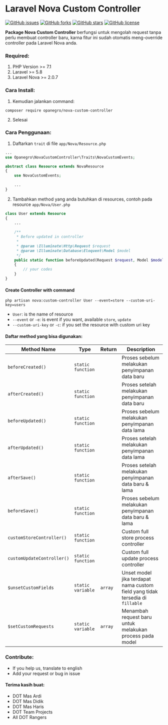 # Laravel Nova Custom Controller

[![GitHub issues](https://img.shields.io/github/issues/opanegro/nova-custom-controller)](https://github.com/opanegro/nova-custom-controller/issues)
[![GitHub forks](https://img.shields.io/github/forks/opanegro/nova-custom-controller)](https://github.com/opanegro/nova-custom-controller/network)
[![GitHub stars](https://img.shields.io/github/stars/opanegro/nova-custom-controller)](https://github.com/opanegro/nova-custom-controller/stargazers)
[![GitHub license](https://img.shields.io/github/license/opanegro/nova-custom-controller)](https://github.com/opanegro/nova-custom-controller/blob/master/LICENSE)

**Package Nova Custom Controller** berfungsi untuk mengolah request tanpa perlu membuat controller baru, karna fitur ini sudah otomatis meng-override controller pada Laravel Nova anda.

### Required:

1. PHP Version >= 7.1
2. Laravel >= 5.8
3. Laravel Nova >= 2.0.7

### Cara Install:

1. Kemudian jalankan command:
```
composer require opanegro/nova-custom-controller
```
2. Selesai

### Cara Penggunaan:

1. Daftarkan `trait` di file `app/Nova/Resource.php`

```php
...
use Opanegro\NovaCustomController\Traits\NovaCustomEvents;

abstract class Resource extends NovaResource
{
    use NovaCustomEvents;
    
    ...
}
```

2. Tambahkan method yang anda butuhkan di resources, contoh pada resource `app/Nova/User.php`

```php
class User extends Resource
{
    ...
    
    /**
     * Before updated in controller
     *
     * @param \Illuminate\Http\Request $request
     * @param \Illuminate\Database\Eloquent\Model $model
     */
    public static function beforeUpdated(Request $request, Model $model)
    {
        // your codes
    }
}
```

#### Create Controller with command

`php artisan nova:custom-controller User --event=store --custom-uri-key=users`

- `User`: is the name of resource
- `--event` or `-e`: is event if you want, available `store`, `update`
- `--custom-uri-key` or `-c`: if you set the resource with custom uri key
 
#### Daftar method yang bisa digunakan:

| Method Name | Type | Return | Description |
|---|---|---|---|
| `beforeCreated()` | `static function` | | Proses sebelum melakukan penyimpanan data baru |
| `afterCreated()` | `static function` | | Proses setelah melakukan penyimpanan data baru |
| `beforeUpdated()` | `static function` | | Proses sebelum melakukan penyimpanan data lama |
| `afterUpdated()` | `static function` | | Proses setelah melakukan penyimpanan data lama |
| `afterSave()` | `static function` | | Proses setelah melakukan penyimpanan data baru & lama |
| `beforeSave()` | `static function` | | Proses sebelum melakukan penyimpanan data baru & lama |
| `customStoreController()` | `static function` | | Custom full store process controller |
| `customUpdateController()` | `static function` | | Custom full update process controller |
| `$unsetCustomFields` | `static variable` | `array` | Unset model jika terdapat nama custom field yang tidak tersedia di `fillable` |
| `$setCustomRequests` | `static variable` | `array` | Menambah request baru untuk melakukan process pada model |

### Contribute:
- If you help us, translate to english
- Add your request or bug in issue

#### Terima kasih buat:
- DOT Mas Ardi
- DOT Mas Didik
- DOT Mas Haris
- DOT Team Projects
- All DOT Rangers
